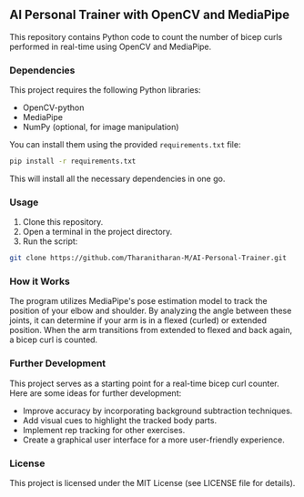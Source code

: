 ## AI Personal Trainer with OpenCV and MediaPipe

This repository contains Python code to count the number of bicep curls performed in real-time using OpenCV and MediaPipe.

### Dependencies

This project requires the following Python libraries:

* OpenCV-python
* MediaPipe
* NumPy (optional, for image manipulation)

You can install them using the provided `requirements.txt` file:

```bash
pip install -r requirements.txt
```

This will install all the necessary dependencies in one go.

### Usage

1. Clone this repository.
2. Open a terminal in the project directory.
3. Run the script:

```bash
git clone https://github.com/Tharanitharan-M/AI-Personal-Trainer.git
```

### How it Works

The program utilizes MediaPipe's pose estimation model to track the position of your elbow and shoulder. By analyzing the angle between these joints, it can determine if your arm is in a flexed (curled) or extended position. When the arm transitions from extended to flexed and back again, a bicep curl is counted.

### Further Development

This project serves as a starting point for a real-time bicep curl counter. Here are some ideas for further development:

* Improve accuracy by incorporating background subtraction techniques.
* Add visual cues to highlight the tracked body parts.
* Implement rep tracking for other exercises.
* Create a graphical user interface for a more user-friendly experience.

### License

This project is licensed under the MIT License (see LICENSE file for details).
